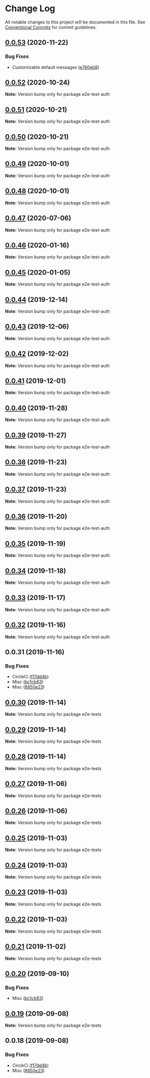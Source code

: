 # Change Log

All notable changes to this project will be documented in this file.
See [Conventional Commits](https://conventionalcommits.org) for commit guidelines.

## [0.0.53](https://github.com/hupe1980/amplify-material-ui/compare/e2e-test-auth@0.0.52...e2e-test-auth@0.0.53) (2020-11-22)


### Bug Fixes

* Customizable default messages ([e760eb8](https://github.com/hupe1980/amplify-material-ui/commit/e760eb819498272ea64e7a828aaf62c267086eee))





## [0.0.52](https://github.com/hupe1980/amplify-material-ui/compare/e2e-test-auth@0.0.51...e2e-test-auth@0.0.52) (2020-10-24)

**Note:** Version bump only for package e2e-test-auth





## [0.0.51](https://github.com/hupe1980/amplify-material-ui/compare/e2e-test-auth@0.0.50...e2e-test-auth@0.0.51) (2020-10-21)

**Note:** Version bump only for package e2e-test-auth





## [0.0.50](https://github.com/hupe1980/amplify-material-ui/compare/e2e-test-auth@0.0.49...e2e-test-auth@0.0.50) (2020-10-21)

**Note:** Version bump only for package e2e-test-auth





## [0.0.49](https://github.com/hupe1980/amplify-material-ui/compare/e2e-test-auth@0.0.48...e2e-test-auth@0.0.49) (2020-10-01)

**Note:** Version bump only for package e2e-test-auth





## [0.0.48](https://github.com/hupe1980/amplify-material-ui/compare/e2e-test-auth@0.0.47...e2e-test-auth@0.0.48) (2020-10-01)

**Note:** Version bump only for package e2e-test-auth





## [0.0.47](https://github.com/hupe1980/amplify-material-ui/compare/e2e-test-auth@0.0.46...e2e-test-auth@0.0.47) (2020-07-06)

**Note:** Version bump only for package e2e-test-auth





## [0.0.46](https://github.com/hupe1980/amplify-material-ui/compare/e2e-test-auth@0.0.45...e2e-test-auth@0.0.46) (2020-01-16)

**Note:** Version bump only for package e2e-test-auth





## [0.0.45](https://github.com/hupe1980/amplify-material-ui/compare/e2e-test-auth@0.0.44...e2e-test-auth@0.0.45) (2020-01-05)

**Note:** Version bump only for package e2e-test-auth





## [0.0.44](https://github.com/hupe1980/amplify-material-ui/compare/e2e-test-auth@0.0.43...e2e-test-auth@0.0.44) (2019-12-14)

**Note:** Version bump only for package e2e-test-auth





## [0.0.43](https://github.com/hupe1980/amplify-material-ui/compare/e2e-test-auth@0.0.42...e2e-test-auth@0.0.43) (2019-12-06)

**Note:** Version bump only for package e2e-test-auth





## [0.0.42](https://github.com/hupe1980/amplify-material-ui/compare/e2e-test-auth@0.0.41...e2e-test-auth@0.0.42) (2019-12-02)

**Note:** Version bump only for package e2e-test-auth





## [0.0.41](https://github.com/hupe1980/amplify-material-ui/compare/e2e-test-auth@0.0.40...e2e-test-auth@0.0.41) (2019-12-01)

**Note:** Version bump only for package e2e-test-auth





## [0.0.40](https://github.com/hupe1980/amplify-material-ui/compare/e2e-test-auth@0.0.39...e2e-test-auth@0.0.40) (2019-11-28)

**Note:** Version bump only for package e2e-test-auth





## [0.0.39](https://github.com/hupe1980/amplify-material-ui/compare/e2e-test-auth@0.0.38...e2e-test-auth@0.0.39) (2019-11-27)

**Note:** Version bump only for package e2e-test-auth





## [0.0.38](https://github.com/hupe1980/amplify-material-ui/compare/e2e-test-auth@0.0.37...e2e-test-auth@0.0.38) (2019-11-23)

**Note:** Version bump only for package e2e-test-auth





## [0.0.37](https://github.com/hupe1980/amplify-material-ui/compare/e2e-test-auth@0.0.36...e2e-test-auth@0.0.37) (2019-11-23)

**Note:** Version bump only for package e2e-test-auth





## [0.0.36](https://github.com/hupe1980/amplify-material-ui/compare/e2e-test-auth@0.0.35...e2e-test-auth@0.0.36) (2019-11-20)

**Note:** Version bump only for package e2e-test-auth





## [0.0.35](https://github.com/hupe1980/amplify-material-ui/compare/e2e-test-auth@0.0.34...e2e-test-auth@0.0.35) (2019-11-19)

**Note:** Version bump only for package e2e-test-auth





## [0.0.34](https://github.com/hupe1980/amplify-material-ui/compare/e2e-test-auth@0.0.33...e2e-test-auth@0.0.34) (2019-11-18)

**Note:** Version bump only for package e2e-test-auth





## [0.0.33](https://github.com/hupe1980/amplify-material-ui/compare/e2e-test-auth@0.0.32...e2e-test-auth@0.0.33) (2019-11-17)

**Note:** Version bump only for package e2e-test-auth





## [0.0.32](https://github.com/hupe1980/amplify-material-ui/compare/e2e-test-auth@0.0.31...e2e-test-auth@0.0.32) (2019-11-16)

**Note:** Version bump only for package e2e-test-auth





## 0.0.31 (2019-11-16)


### Bug Fixes

* CircleCi ([f17dd4b](https://github.com/hupe1980/amplify-material-ui/commit/f17dd4b84c088281fb5365e670a72a0782b61dc4))
* Misc ([bc1cb63](https://github.com/hupe1980/amplify-material-ui/commit/bc1cb634ef69e77f937dcd0ced6aa4672e07d6c5))
* Misc ([8850e23](https://github.com/hupe1980/amplify-material-ui/commit/8850e233dfee90f530362a677ad3f47b1b6307d0))





## [0.0.30](https://github.com/hupe1980/amplify-material-ui/compare/e2e-tests@0.0.29...e2e-tests@0.0.30) (2019-11-14)

**Note:** Version bump only for package e2e-tests





## [0.0.29](https://github.com/hupe1980/amplify-material-ui/compare/e2e-tests@0.0.28...e2e-tests@0.0.29) (2019-11-14)

**Note:** Version bump only for package e2e-tests





## [0.0.28](https://github.com/hupe1980/amplify-material-ui/compare/e2e-tests@0.0.27...e2e-tests@0.0.28) (2019-11-14)

**Note:** Version bump only for package e2e-tests





## [0.0.27](https://github.com/hupe1980/amplify-material-ui/compare/e2e-tests@0.0.26...e2e-tests@0.0.27) (2019-11-06)

**Note:** Version bump only for package e2e-tests





## [0.0.26](https://github.com/hupe1980/amplify-material-ui/compare/e2e-tests@0.0.25...e2e-tests@0.0.26) (2019-11-06)

**Note:** Version bump only for package e2e-tests





## [0.0.25](https://github.com/hupe1980/amplify-material-ui/compare/e2e-tests@0.0.24...e2e-tests@0.0.25) (2019-11-03)

**Note:** Version bump only for package e2e-tests





## [0.0.24](https://github.com/hupe1980/amplify-material-ui/compare/e2e-tests@0.0.23...e2e-tests@0.0.24) (2019-11-03)

**Note:** Version bump only for package e2e-tests





## [0.0.23](https://github.com/hupe1980/amplify-material-ui/compare/e2e-tests@0.0.22...e2e-tests@0.0.23) (2019-11-03)

**Note:** Version bump only for package e2e-tests





## [0.0.22](https://github.com/hupe1980/amplify-material-ui/compare/e2e-tests@0.0.21...e2e-tests@0.0.22) (2019-11-03)

**Note:** Version bump only for package e2e-tests





## [0.0.21](https://github.com/hupe1980/amplify-material-ui/compare/e2e-tests@0.0.20...e2e-tests@0.0.21) (2019-11-02)

**Note:** Version bump only for package e2e-tests





## [0.0.20](https://github.com/hupe1980/amplify-material-ui/compare/e2e-tests@0.0.19...e2e-tests@0.0.20) (2019-09-10)


### Bug Fixes

* Misc ([bc1cb63](https://github.com/hupe1980/amplify-material-ui/commit/bc1cb63))





## [0.0.19](https://github.com/hupe1980/amplify-material-ui/compare/e2e-tests@0.0.18...e2e-tests@0.0.19) (2019-09-08)

**Note:** Version bump only for package e2e-tests





## 0.0.18 (2019-09-08)


### Bug Fixes

* CircleCi ([f17dd4b](https://github.com/hupe1980/amplify-material-ui/commit/f17dd4b))
* Misc ([8850e23](https://github.com/hupe1980/amplify-material-ui/commit/8850e23))
